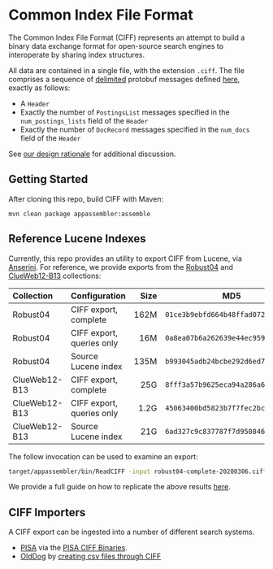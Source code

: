 # Common Index File Format

The Common Index File Format (CIFF) represents an attempt to build a binary data exchange format for open-source search engines to interoperate by sharing index structures.

All data are contained in a single file, with the extension `.ciff`.
The file comprises a sequence of [delimited](https://developers.google.com/protocol-buffers/docs/techniques) protobuf messages defined [here](src/main/protobuf/CommonIndexFileFormat.proto), exactly as follows:

+ A `Header`
+ Exactly the number of `PostingsList` messages specified in the `num_postings_lists` field of the `Header`
+ Exactly the number of `DocRecord` messages specified in the `num_docs` field of the `Header`

See [our design rationale](design-rationale.md) for additional discussion.

## Getting Started

After cloning this repo, build CIFF with Maven:

```
mvn clean package appassembler:assemble
```

## Reference Lucene Indexes

Currently, this repo provides an utility to export CIFF from Lucene, via [Anserini](http://anserini.io/).
For reference, we provide exports from the [Robust04](https://github.com/castorini/anserini/blob/master/docs/regressions-robust04.md) and [ClueWeb12-B13](https://github.com/castorini/anserini/blob/master/docs/regressions-cw12b13.md) collections:

| Collection | Configuration | Size | MD5 | Download |
|:-----------|:--------------|-----:|-----|:---------|
| Robust04   | CIFF export, complete | 162M | `01ce3b9ebfd664b48ffad072fbcae076` | [[Dropbox]](https://www.dropbox.com/s/rph6udiqs2k7bfo/robust04-complete-20200306.ciff.gz?dl=0) |
| Robust04   | CIFF export, queries only | 16M | `0a8ea07b6a262639e44ec959c4f53d44` | [[Dropbox]](https://www.dropbox.com/s/02i308p4fe2bqh6/robust04-queries-20200306.ciff.gz?dl=0) | [[Dropbox]]
| Robust04   | Source Lucene index | 135M | `b993045adb24bcbe292d6ed73d5d47b6` | [[Dropbox]](https://www.dropbox.com/s/omh95m1pe5gwhaj/lucene-index-ciff.robust04.20200306.tar.gz?dl=0)
| ClueWeb12-B13   | CIFF export, complete | 25G | `8fff3a57b9625eca94a286a61062ac82` | [[Dropbox]](https://www.dropbox.com/s/nbxpieqqp5z737h/cw12b-complete-20200309.ciff.gz?dl=0)
| ClueWeb12-B13   | CIFF export, queries only | 1.2G | `45063400bd5823b7f7fec2bc5cbb2d36` | [[Dropbox]](https://www.dropbox.com/s/bx82uwx2mdzm8jy/cw12b-queries-20200309.ciff.gz?dl=0)
| ClueWeb12-B13 | Source Lucene index |21G | `6ad327c9c837787f7d9508462e5aa822` | [[Dropbox]](https://www.dropbox.com/s/33lnfrbvr88b999/lucene-index-ciff.cw12b.20200309.tar.gz?dl=0)

The follow invocation can be used to examine an export:

```bash
target/appassembler/bin/ReadCIFF -input robust04-complete-20200306.ciff.gz
```

We provide a full guide on how to replicate the above results [here](anserini-export-guide.md).

## CIFF Importers

A CIFF export can be ingested into a number of different search systems.

+ [PISA](https://github.com/pisa-engine/pisa) via the [PISA CIFF Binaries](https://github.com/pisa-engine/ciff).
+ [OldDog](https://github.com/chriskamphuis/olddog) by [creating csv files through CIFF](https://github.com/Chriskamphuis/olddog/blob/master/src/main/java/nl/ru/convert/CiffToCsv.java)


